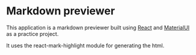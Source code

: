 # Markdown previewer

This application is a markdown previewer built using [React](https://reactjs.org/) and [MaterialUI](https://material-ui.com/) as a practice project.

It uses the react-mark-highlight module for generating the html.